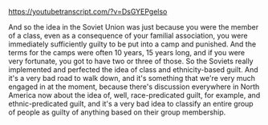 https://youtubetranscript.com/?v=DsGYEPgelso

 And so the idea in the Soviet Union was just because you were the member of a class, even as a consequence of your familial association, you were immediately sufficiently guilty to be put into a camp and punished. And the terms for the camps were often 10 years, 15 years long, and if you were very fortunate, you got to have two or three of those. So the Soviets really implemented and perfected the idea of class and ethnicity-based guilt. And it's a very bad road to walk down, and it's something that we're very much engaged in at the moment, because there's discussion everywhere in North America now about the idea of, well, race-predicated guilt, for example, and ethnic-predicated guilt, and it's a very bad idea to classify an entire group of people as guilty of anything based on their group membership.